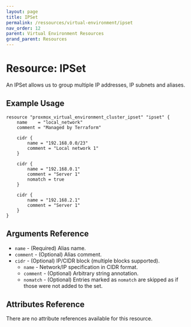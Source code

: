 ```yaml
---
layout: page
title: IPSet
permalink: /ressources/virtual-environment/ipset
nav_order: 12
parent: Virtual Environment Resources
grand_parent: Resources
---
```


# Resource: IPSet

An IPSet allows us to group multiple IP addresses, IP subnets and aliases.

## Example Usage

```
resource "proxmox_virtual_environment_cluster_ipset" "ipset" {
	name    = "local_network"
	comment = "Managed by Terraform"
    
    cidr {
        name = "192.168.0.0/23"
        comment = "Local network 1"
    }
    
    cidr {
        name = "192.168.0.1"
        comment = "Server 1"
        nomatch = true
    }
    
    cidr {
        name = "192.168.2.1"
        comment = "Server 1"
    }
}
```

## Arguments Reference

* `name` - (Required) Alias name.
* `comment` - (Optional) Alias comment.
* `cidr` - (Optional) IP/CIDR block (multiple blocks supported).
    * `name` - Network/IP specification in CIDR format.
    * `comment` - (Optional) Arbitrary string annotation.
    * `nomatch` -  (Optional) Entries marked as `nomatch` are skipped as if those were not added to the set.

## Attributes Reference

There are no attribute references available for this resource.
